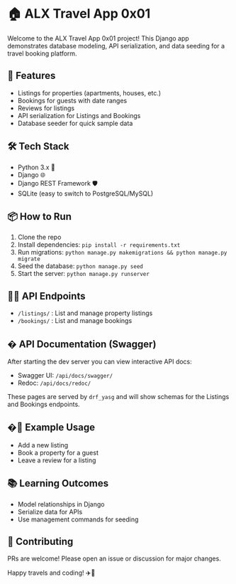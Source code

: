 # 🏠 ALX Travel App 0x01

Welcome to the ALX Travel App 0x01 project! This Django app demonstrates database modeling, API serialization, and data seeding for a travel booking platform.

## 🚀 Features
- Listings for properties (apartments, houses, etc.)
- Bookings for guests with date ranges
- Reviews for listings
- API serialization for Listings and Bookings
- Database seeder for quick sample data

## 🛠️ Tech Stack
- Python 3.x 🐍
- Django 🌐
- Django REST Framework 🛡️
- SQLite (easy to switch to PostgreSQL/MySQL)

## 📦 How to Run
1. Clone the repo
2. Install dependencies: `pip install -r requirements.txt`
3. Run migrations: `python manage.py makemigrations && python manage.py migrate`
4. Seed the database: `python manage.py seed`
5. Start the server: `python manage.py runserver`

## 🧑‍💻 API Endpoints
- `/listings/` : List and manage property listings
- `/bookings/` : List and manage bookings

## � API Documentation (Swagger)

After starting the dev server you can view interactive API docs:

- Swagger UI: `/api/docs/swagger/`
- Redoc: `/api/docs/redoc/`

These pages are served by `drf_yasg` and will show schemas for the Listings and Bookings endpoints.

## �📝 Example Usage
- Add a new listing
- Book a property for a guest
- Leave a review for a listing

## 📚 Learning Outcomes
- Model relationships in Django
- Serialize data for APIs
- Use management commands for seeding

## 🤝 Contributing
PRs are welcome! Please open an issue or discussion for major changes.

Happy travels and coding! ✈️🚀
